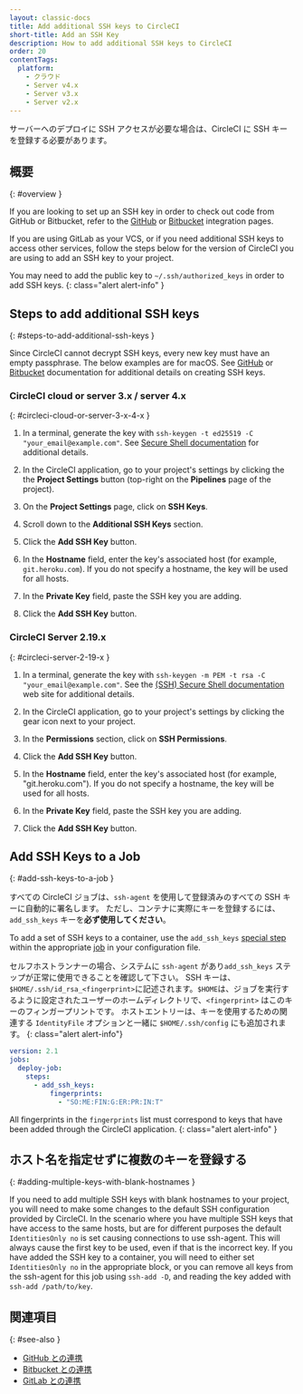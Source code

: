 ```yaml
---
layout: classic-docs
title: Add additional SSH keys to CircleCI
short-title: Add an SSH Key
description: How to add additional SSH keys to CircleCI
order: 20
contentTags:
  platform:
    - クラウド
    - Server v4.x
    - Server v3.x
    - Server v2.x
---
```


サーバーへのデプロイに SSH アクセスが必要な場合は、CircleCI に SSH キーを登録する必要があります。

## 概要
{: #overview }

If you are looking to set up an SSH key in order to check out code from GitHub or Bitbucket, refer to the [GitHub](/docs/github-integration/#enable-your-project-to-check-out-additional-private-repositories) or [Bitbucket](/docs/bitbucket-integration/#enable-your-project-to-check-out-additional-private-repositories) integration pages.

If you are using GitLab as your VCS, or if you need additional SSH keys to access other services, follow the steps below for the version of CircleCI you are using to add an SSH key to your project.

You may need to add the public key to `~/.ssh/authorized_keys` in order to add SSH keys.
{: class="alert alert-info" }

## Steps to add additional SSH keys
{: #steps-to-add-additional-ssh-keys }

Since CircleCI cannot decrypt SSH keys, every new key must have an empty passphrase. The below examples are for macOS. See [GitHub](https://help.github.com/articlesgenerating-a-new-ssh-key-and-adding-it-to-the-ssh-agent/) or [Bitbucket](https://support.atlassian.com/bitbucket-cloud/docs/configure-ssh-and-two-step-verification/) documentation for additional details on creating SSH keys.

### CircleCI cloud or server 3.x / server 4.x
{: #circleci-cloud-or-server-3-x-4-x }

1. In a terminal, generate the key with `ssh-keygen -t ed25519 -C "your_email@example.com"`. See [Secure Shell documentation](https://www.ssh.com/ssh/keygen/) for additional details.

2. In the CircleCI application, go to your project's settings by clicking the the **Project Settings** button (top-right on the **Pipelines** page of the project).

3. On the **Project Settings** page, click on **SSH Keys**.

4. Scroll down to the **Additional SSH Keys** section.

5. Click the **Add SSH Key** button.

6. In the **Hostname** field, enter the key's associated host (for example, `git.heroku.com`). If you do not specify a hostname, the key will be used for all hosts.

7. In the **Private Key** field, paste the SSH key you are adding.

8. Click the **Add SSH Key** button.

### CircleCI Server 2.19.x
{: #circleci-server-2-19-x }

1. In a terminal, generate the key with `ssh-keygen -m PEM -t rsa -C "your_email@example.com"`. See the [(SSH) Secure Shell documentation](https://www.ssh.com/ssh/keygen/) web site for additional details.

2. In the CircleCI application, go to your project's settings by clicking the gear icon next to your project.

2. In the **Permissions** section, click on **SSH Permissions**.

3. Click the **Add SSH Key** button.

4. In the **Hostname** field, enter the key's associated host (for example, "git.heroku.com"). If you do not specify a hostname, the key will be used for all hosts.

5. In the **Private Key** field, paste the SSH key you are adding.

6. Click the **Add SSH Key** button.

## Add SSH Keys to a Job
{: #add-ssh-keys-to-a-job }

すべての CircleCI ジョブは、`ssh-agent` を使用して登録済みのすべての SSH キーに自動的に署名します。 ただし、コンテナに実際にキーを登録するには、`add_ssh_keys` キーを**必ず使用してください**。

To add a set of SSH keys to a container, use the `add_ssh_keys` [special step](/docs/configuration-reference/#add_ssh_keys) within the appropriate [job](/docs/jobs-steps/) in your configuration file.

セルフホストランナーの場合、システムに `ssh-agent`  があり`add_ssh_keys` ステップが正常に使用できることを確認して下さい。 SSH キーは、`$HOME/.ssh/id_rsa_<fingerprint>`に記述されます。`$HOME`は、ジョブを実行するように設定されたユーザーのホームディレクトリで、`<fingerprint>` はこのキーのフィンガープリントです。 ホストエントリーは、キーを使用するための関連する `IdentityFile` オプションと一緒に `$HOME/.ssh/config` にも追加されます。
{: class="alert alert-info"}

```yaml
version: 2.1
jobs:
  deploy-job:
    steps:
      - add_ssh_keys:
          fingerprints:
            - "SO:ME:FIN:G:ER:PR:IN:T"
```

All fingerprints in the `fingerprints` list must correspond to keys that have been added through the CircleCI application.
{: class="alert alert-info" }

## ホスト名を指定せずに複数のキーを登録する
{: #adding-multiple-keys-with-blank-hostnames }

If you need to add multiple SSH keys with blank hostnames to your project, you will need to make some changes to the default SSH configuration provided by CircleCI. In the scenario where you have multiple SSH keys that have access to the same hosts, but are for different purposes the default `IdentitiesOnly no` is set causing connections to use ssh-agent. This will always cause the first key to be used, even if that is the incorrect key. If you have added the SSH key to a container, you will need to either set `IdentitiesOnly no` in the appropriate block, or you can remove all keys from the ssh-agent for this job using `ssh-add -D`, and reading the key added with `ssh-add /path/to/key`.

## 関連項目
{: #see-also }

- [GitHub との連携]({{site.baseurl}}/ja/github-integration)
- [Bitbucket との連携]({{site.baseurl}}/ja/bitbucket-integration)
- [GitLab との連携]({{site.baseurl}}/ja/gitlab-integration/)
